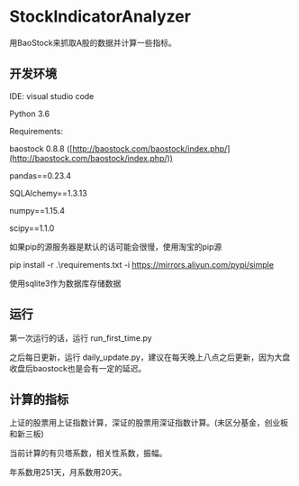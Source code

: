 # StockIndicatorAnalyzer

用BaoStock来抓取A股的数据并计算一些指标。



## 开发环境

IDE: visual studio code

Python 3.6



Requirements:

baostock 0.8.8  ([http://baostock.com/baostock/index.php/](http://baostock.com/baostock/index.php/))

pandas==0.23.4

SQLAlchemy==1.3.13

numpy==1.15.4

scipy==1.1.0



如果pip的源服务器是默认的话可能会很慢，使用淘宝的pip源

pip install -r .\requirements.txt -i https://mirrors.aliyun.com/pypi/simple

使用sqlite3作为数据库存储数据



## 运行

第一次运行的话，运行 run_first_time.py

之后每日更新，运行 daily_update.py，建议在每天晚上八点之后更新，因为大盘收盘后baostock也是会有一定的延迟。



## 计算的指标

上证的股票用上证指数计算，深证的股票用深证指数计算。(未区分基金，创业板和新三板)

当前计算的有贝塔系数，相关性系数，振幅。

年系数用251天，月系数用20天。



# 
